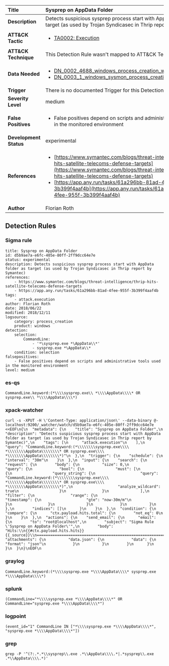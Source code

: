 | Title                    | Sysprep on AppData Folder       |
|:-------------------------|:------------------|
| **Description**          | Detects suspicious sysprep process start with AppData folder as target (as used by Trojan Syndicasec in Thrip report by Symantec) |
| **ATT&amp;CK Tactic**    |  <ul><li>[TA0002: Execution](https://attack.mitre.org/tactics/TA0002)</li></ul>  |
| **ATT&amp;CK Technique** |  This Detection Rule wasn't mapped to ATT&amp;CK Technique yet  |
| **Data Needed**          | <ul><li>[DN_0002_4688_windows_process_creation_with_commandline](../Data_Needed/DN_0002_4688_windows_process_creation_with_commandline.md)</li><li>[DN_0003_1_windows_sysmon_process_creation](../Data_Needed/DN_0003_1_windows_sysmon_process_creation.md)</li></ul>  |
| **Trigger**              |  There is no documented Trigger for this Detection Rule yet  |
| **Severity Level**       | medium |
| **False Positives**      | <ul><li>False positives depend on scripts and administrative tools used in the monitored environment</li></ul>  |
| **Development Status**   | experimental |
| **References**           | <ul><li>[https://www.symantec.com/blogs/threat-intelligence/thrip-hits-satellite-telecoms-defense-targets](https://www.symantec.com/blogs/threat-intelligence/thrip-hits-satellite-telecoms-defense-targets)</li><li>[https://app.any.run/tasks/61a296bb-81ad-4fee-955f-3b399f4aaf4b](https://app.any.run/tasks/61a296bb-81ad-4fee-955f-3b399f4aaf4b)</li></ul>  |
| **Author**               | Florian Roth |


## Detection Rules

### Sigma rule

```
title: Sysprep on AppData Folder
id: d5b9ae7a-e6fc-405e-80ff-2ff9dcc64e7e
status: experimental
description: Detects suspicious sysprep process start with AppData folder as target (as used by Trojan Syndicasec in Thrip report by Symantec)
references:
    - https://www.symantec.com/blogs/threat-intelligence/thrip-hits-satellite-telecoms-defense-targets
    - https://app.any.run/tasks/61a296bb-81ad-4fee-955f-3b399f4aaf4b
tags:
    - attack.execution
author: Florian Roth
date: 2018/06/22
modified: 2018/12/11
logsource:
    category: process_creation
    product: windows
detection:
    selection:
        CommandLine:
            - '*\sysprep.exe *\AppData\\*'
            - sysprep.exe *\AppData\\*
    condition: selection
falsepositives:
    - False positives depend on scripts and administrative tools used in the monitored environment
level: medium

```





### es-qs
    
```
CommandLine.keyword:(*\\\\sysprep.exe\\ *\\\\AppData\\\\* OR sysprep.exe\\ *\\\\AppData\\\\*)
```


### xpack-watcher
    
```
curl -s -XPUT -H \'Content-Type: application/json\' --data-binary @- localhost:9200/_watcher/watch/d5b9ae7a-e6fc-405e-80ff-2ff9dcc64e7e <<EOF\n{\n  "metadata": {\n    "title": "Sysprep on AppData Folder",\n    "description": "Detects suspicious sysprep process start with AppData folder as target (as used by Trojan Syndicasec in Thrip report by Symantec)",\n    "tags": [\n      "attack.execution"\n    ],\n    "query": "CommandLine.keyword:(*\\\\\\\\sysprep.exe\\\\ *\\\\\\\\AppData\\\\\\\\* OR sysprep.exe\\\\ *\\\\\\\\AppData\\\\\\\\*)"\n  },\n  "trigger": {\n    "schedule": {\n      "interval": "30m"\n    }\n  },\n  "input": {\n    "search": {\n      "request": {\n        "body": {\n          "size": 0,\n          "query": {\n            "bool": {\n              "must": [\n                {\n                  "query_string": {\n                    "query": "CommandLine.keyword:(*\\\\\\\\sysprep.exe\\\\ *\\\\\\\\AppData\\\\\\\\* OR sysprep.exe\\\\ *\\\\\\\\AppData\\\\\\\\*)",\n                    "analyze_wildcard": true\n                  }\n                }\n              ],\n              "filter": {\n                "range": {\n                  "timestamp": {\n                    "gte": "now-30m/m"\n                  }\n                }\n              }\n            }\n          }\n        },\n        "indices": []\n      }\n    }\n  },\n  "condition": {\n    "compare": {\n      "ctx.payload.hits.total": {\n        "not_eq": 0\n      }\n    }\n  },\n  "actions": {\n    "send_email": {\n      "email": {\n        "to": "root@localhost",\n        "subject": "Sigma Rule \'Sysprep on AppData Folder\'",\n        "body": "Hits:\\n{{#ctx.payload.hits.hits}}{{_source}}\\n================================================================================\\n{{/ctx.payload.hits.hits}}",\n        "attachments": {\n          "data.json": {\n            "data": {\n              "format": "json"\n            }\n          }\n        }\n      }\n    }\n  }\n}\nEOF\n
```


### graylog
    
```
CommandLine.keyword:(*\\\\sysprep.exe *\\\\AppData\\\\* sysprep.exe *\\\\AppData\\\\*)
```


### splunk
    
```
(CommandLine="*\\\\sysprep.exe *\\\\AppData\\\\*" OR CommandLine="sysprep.exe *\\\\AppData\\\\*")
```


### logpoint
    
```
(event_id="1" CommandLine IN ["*\\\\sysprep.exe *\\\\AppData\\\\*", "sysprep.exe *\\\\AppData\\\\*"])
```


### grep
    
```
grep -P '^(?:.*.*\\sysprep\\.exe .*\\AppData\\\\.*|.*sysprep\\.exe .*\\AppData\\\\.*)'
```



